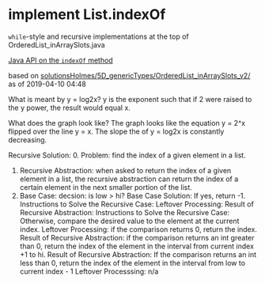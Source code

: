 # implement List.indexOf

`while`-style and recursive implementations at the top of
OrderedList_inArraySlots.java

[Java API on the `indexOf` method](https://docs.oracle.com/javase/10/docs/api/java/util/List.html#indexOf(java.lang.Object))

based on [solutionsHolmes/5D_genericTypes/OrderedList_inArraySlots_v2/](https://github.com/stuyvesant-cs/solutionsHolmes/tree/master/5D_genericTypes/OrderedList_inArraySlots_v2)
as of 2019-04-10 04:48

What is meant by y = log2x?
y is the exponent such that if 2 were raised to the y power, the result would equal x.

What does the graph look like?
The graph looks like the equation y = 2^x flipped over the line y = x. The slope the of y = log2x is constantly decreasing.

Recursive Solution:
0. Problem: find the index of a given element in a list.
1. Recursive Abstraction: when asked to return the index of a given element in a list,
                          the recursive abstraction can return the index of a certain element 
						  in the next smaller portion of the list.
2. Base Case: decsion: is low > hi?
   Base Case Solution: If yes, return -1. Instructions to Solve the Recursive Case: Leftover Processing: Result of Recursive Abstraction: 
   Instructions to Solve the Recursive Case: Otherwise, compare the desired value to the element at the current index.
		Leftover Processing: if the comparison returns 0, return the index. 
		Result of Recursive Abstraction: if the comparison returns an int greater than 0, return the index of the element in the interval from current index +1 to hi.
		Result of Recursive Abstraction: If the comparison returns an int less than 0, return the index of the element in the interval from low to current index - 1
		Leftover Processsing: n/a